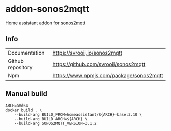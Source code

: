 # addon-sonos2mqtt

Home assistant addon for [sonos2mqtt](https://svrooij.io/sonos2mqtt/)

## Info

|     |     |
| --- | --- |
| Documentation | https://svrooij.io/sonos2mqtt |
| Github repository | https://github.com/svrooij/sonos2mqtt |
| Npm | https://www.npmjs.com/package/sonos2mqtt |

## Manual build

```
ARCH=amd64
docker build . \
    --build-arg BUILD_FROM=homeassistant/${ARCH}-base:3.10 \
    --build-arg BUILD_ARCH=${ARCH} \
    --build-arg SONOS2MQTT_VERSION=3.1.2
```
